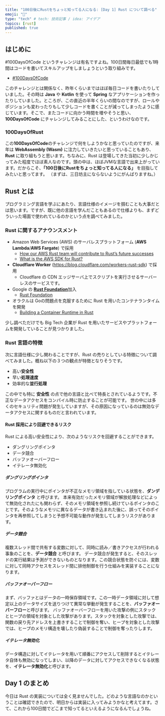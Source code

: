 ```yaml
---
title: "100日後にRustをちょっと知ってる人になる: [Day 1] Rust について調べる"
emoji: "🦀"
type: "tech" # tech: 技術記事 / idea: アイデア
topics: [rust]
published: true
---
```

## はじめに

#100DaysOfCode というチャレンジは有名ですよね。100日間毎日最低でも1時間はコードを書いてスキルアップをしましょうという取り組みです。

- [#100DaysOfCode](https://www.100daysofcode.com/)

このチャレンジとは関係なく、昨年くらいまではほぼ毎日コードを書いたりしていました。その時は **Java** や **Kotlin** を使って **Spring** なアプリケーションを作ったりしていました。ところが、この直近の半年くらいの間なのですが、ロールやポジションも変わったりもして少しコードを書くことが減ってしまったように感じています。そこで、またコードに向かう時間を増やそうと思い、**100DaysOfCode** にチャレンジしてみることにした、というわけなのです。

### 100DaysOfRust

この**100DaysOfCode**のチャレンジで何をしようかなと思っていたのですが、来年は **WebAssembly (Wasm)** に注力していきたいと思っていることもあり、**Rust** に取り組もうと思います。ちなみに、Rust は登場してきた当初に少しかじってみた程度でほぼ素人なのです。頭の中は、ほぼJVMな言語で出来上がっています。だからこそ、**「100日後にRustをちょっと知ってる人になる」** を目指してみたいと思ってます。
（まずは、三日坊主にならないようにがんばりますね。）

## Rust とは

プログラミング言語を学ぶにあたり、言語仕様のイメージを掴むことも大事だとは思います。ですが、既に他の言語を学んだこともあるので仕様よりも、まずどういった場面で使われているのかという点を調べてみました。

### Rust に関するアナウンスメント

- Amazon Web Services (AWS) のサーバレスプラットフォーム (**AWS Lambda**/**AWS Fargate**) で採用
  - [How our AWS Rust team will contribute to Rust’s future successes](https://aws.amazon.com/jp/blogs/opensource/how-our-aws-rust-team-will-contribute-to-rusts-future-successes/)
  - [What is the AWS SDK for Rust?](https://docs.aws.amazon.com/sdk-for-rust/latest/dg/welcome.html)
- **Cloudflare Worker** (<https://blog.cloudflare.com/workers-rust-sdk>) で採用
  - Cloudflare の CDN エッジサーバ上でスクリプトを実行させるサーバーレスのサービスです。
- Google の [**Rust Foundation**](https://opensource.googleblog.com/2021/02/google-joins-rust-foundation.html)加入
  - [Rust Foundation](https://foundation.rust-lang.org/)
- オラクルは Goの問題点を克服するために Rust を用いたコンテナランタイムを開発
  - [Building a Container Runtime in Rust](https://orablogs-jp.blogspot.com/2017/07/building-container-runtime-in-rust.html)

少し調べただけでも Big Tech 企業が Rust を用いたサービスやプラットフォームを開発していることが見つかりました。

### Rust 言語の特徴

次に言語仕様に少し関わることですが、Rust の売りとしている特徴について調べてみました。概ね以下の３つの観点が特徴となりそうです。

- 高い**安全性**
- 早い**処理速度**
- 効率的な**並行処理**

この中でも特に **安全性** の点で他の言語と比べて特長とされているようです。不正なデータアクセスをコンパイル時に防止することが可能です。
世の中には多くのセキュリティ問題が発生していますが、その原因になっているのは無効なデータアクセスに関するものだと言われています。

#### Rust 採用により回避できるリスク

Rust による高い安全性により、次のようなリスクを回避することができます。

- ダングリングポインタ
- データ競合
- バッファオーバーフロー
- イテレータ無効化

##### ダングリングポインタ

プログラムの実行中にポインタが不正なメモリ領域を指している状態を、**ダンデリングポインタ** と呼びます。
本来有効だったメモリ領域が解放処理などによって無効化されたにも関わらず、そのメモリ領域を参照し続けているポインタのことです。そのようなメモリに異なるデータが書き込まれた後に、誤ってそのポインタを再参照してしまうと予想不可能な動作が発生してしまうリスクがあります。

##### データ競合

複数スレッド間で共有する変数に対して、同時に読み／書きアクセスが行われる事象のことを、**データ競合** と呼びます。
データ競合が発生すると、そのスレッドの実行結果は予測ができないものとなります。この競合状態を防ぐには、変数に対して同時アクセスをスレッド間に排他制御を行う仕組みを実装することになります。

##### バッファオーバーフロー

まず、バッファとはデータの一時保存領域です。この一時データ領域に対して想定以上のデータサイズを送りつけて異常な挙動が発生することを、**バッファオーバーフロー**と呼びます。
バッファオーバーフローを用いた攻撃の例にスタックとヒープの領域を対象とした攻撃があります。スタックを対象とした攻撃では、関数の戻り先アドレスを上書きすることで制御を奪い、ヒープを対象とした攻撃では、ヒープのメモリ構造を壊したり偽装することで制御を奪ったりします。

##### イテレータ無効化

データ構造に対してイテレータを用いて順番にアクセスして削除するとイテレータ自体も無効になってしまい、以降のデータに対してアクセスできなくなる状態を、**イテレータ無効化**と呼びます。

## Day 1 のまとめ

今日は Rust の実装については全く見ませんでした。どのような言語なのかということは確認できたので、明日からは実装に入ってみようかなと考えてます。さて、これから100日間でどこまで知ってるといえるようになるんでしょうね。